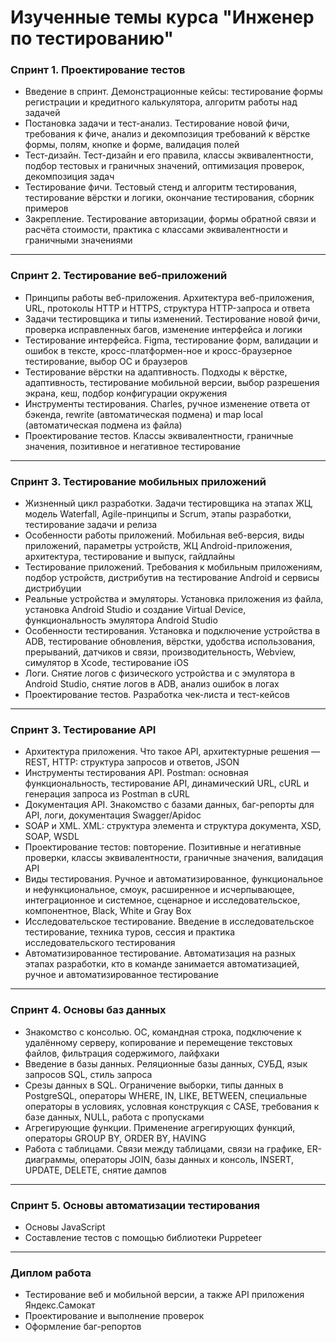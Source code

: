 # Изученные темы курса "Инженер по тестированию"

### Спринт 1. Проектирование тестов
- Введение в спринт.
Демонстрационные кейсы: тестирование формы регистрации и кредитного калькулятора, алгоритм работы над задачей
- Постановка задачи и тест-анализ.
Тестирование новой фичи, требования к фиче, анализ и декомпозиция требований к вёрстке формы, полям, кнопке и форме, валидация полей 
- Тест-дизайн.
Тест-дизайн и его правила, классы эквивалентности, подбор тестовых и граничных значений, оптимизация проверок, декомпозиция задач 
- Тестирование фичи.
Тестовый стенд и алгоритм тестирования, тестирование вёрстки и логики, окончание тестирования, сборник примеров
- Закрепление.
Тестирование авторизации, формы обратной связи и расчёта стоимости, практика с классами эквивалентности и граничными значениями
---
### Спринт 2. Тестирование веб-приложений 
- Принципы работы веб-приложения.
Архитектура веб-приложения, URL, протоколы HTTP и HTTPS, структура HTTP-запроса и ответа
- Задачи тестировщика и типы изменений.
Тестирование новой фичи, проверка исправленных багов, изменение интерфейса и логики
- Тестирование интерфейса.
Figma, тестирование форм, валидации и ошибок в тексте, кросс-платформен-ное и кросс-браузерное тестирование, выбор ОС и браузеров
- Тестирование вёрстки на адаптивность.
Подходы к вёрстке, адаптивность, тестирование мобильной версии, выбор разрешения экрана, кеш, подбор конфигурации окружения
- Инструменты тестирования.
Сharles, ручное изменение ответа от бэкенда, rewrite (автоматическая подмена) и map local (автоматическая подмена из файла)
- Проектирование тестов.
Классы эквивалентности, граничные значения, позитивное и негативное тестирование
---
### Спринт 3. Тестирование мобильных приложений
- Жизненный цикл разработки.
Задачи тестировщика на этапах ЖЦ, модель Waterfall, Agile-принципы и Scrum, этапы разработки, тестирование задачи и релиза
- Особенности работы приложений.
Мобильная веб-версия, виды приложений, параметры устройств, ЖЦ Android-приложения, архитектура, тестирование и выпуск, гайдлайны
- Тестирование приложений.
Требования к мобильным приложениям, подбор устройств, дистрибутив на тестирование Android и сервисы дистрибуции
- Реальные устройства и эмуляторы.
Установка приложения из файла, установка Android Studio и создание Virtual Device, функциональность эмулятора Android Studio
- Особенности тестирования.
Установка и подключение устройства в ADB, тестирование обновления, вёрстки, удобства использования, прерываний, датчиков и связи, производительность, Webview, симулятор в Xcode, тестирование iOS
- Логи.
Снятие логов с физического устройства и с эмулятора в Android Studio, снятие логов в ADB, анализ ошибок в логах
- Проектирование тестов.
Разработка чек-листа и тест-кейсов
---
### Спринт 3. Тестирование API
- Архитектура приложения.
Что такое API, архитектурные решения — REST, HTTP: структура запросов и ответов, JSON
- Инструменты тестирования API.
Postman: основная функциональность, тестирование API, динамический URL, cURL и генерация запроса из Postman в cURL
- Документация API.
Знакомство с базами данных, баг-репорты для API, логи, документация Swagger/Apidoc
- SOAP и XML.
XML: структура элемента и структура документа, XSD, SOAP, WSDL
- Проектирование тестов: повторение.
Позитивные и негативные проверки, классы эквивалентности, граничные значения, валидация API
- Виды тестирования.
Ручное и автоматизированное, функциональное и нефункциональное, смоук, расширенное и исчерпывающее, интеграционное и системное, сценарное и исследовательское, компонентное, Black, White и Gray Box
- Исследовательское тестирование.
Введение в исследовательское тестирование, техника туров, сессия и практика исследовательского тестирования
- Автоматизированное тестирование.
Автоматизация на разных этапах разработки, кто в команде занимается автоматизацией, ручное и автоматизированное тестирование
---
### Спринт 4. Основы баз данных
- Знакомство с консолью.
ОС, командная строка, подключение к удалённому серверу, копирование и перемещение текстовых файлов, фильтрация содержимого, лайфхаки
- Введение в базы данных.
Реляционные базы данных, СУБД, язык запросов SQL, стиль запроса
- Срезы данных в SQL.
Ограничение выборки, типы данных в PostgreSQL, операторы WHERE, IN, LIKE, BETWEEN, специальные операторы в условиях, условная конструкция с CASE, требования к базе данных, NULL, работа с пропусками
- Агрегирующие функции.
Применение агрегирующих функций, операторы GROUP BY, ORDER BY, HAVING
- Работа с таблицами.
Связи между таблицами, связи на графике, ER-диаграммы, операторы JOIN, базы данных и консоль, INSERT, UPDATE, DELETE, снятие дампов
---
### Спринт 5. Основы автоматизации тестирования
- Основы JavaScript
- Составление тестов с помощью библиотеки Puppeteer
---
### Диплом работа
- Тестирование веб и мобильной версии, а также API приложения Яндекс.Самокат
- Проектирование и выполнение проверок
- Оформление баг-репортов

